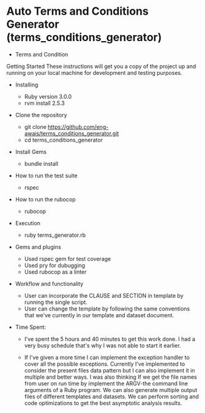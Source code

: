 # Auto Terms and Conditions Generator (terms_conditions_generator)
  - Terms and Condition 

Getting Started
These instructions will get you a copy of the project up and running on your local machine for development and testing purposes.

* Installing
  - Ruby version 3.0.0
  - rvm install 2.5.3

* Clone the repository
  - git clone https://github.com/eng-awais/terms_conditions_generator.git
  - cd terms_conditions_generator

* Install Gems
  - bundle install

* How to run the test suite
  - rspec

* How to run the rubocop
  - rubocop

* Execution
  - ruby terms_generator.rb

* Gems and plugins
  - Used rspec gem for test coverage
  - Used pry for dubugging
  - Used rubocop as a linter

* Workflow and functionality
  - User can incorporate the CLAUSE and SECTION in template by running the single script.
  - User can change the template by following the same conventions that we've currently in our template and dataset document. 

* Time Spent: 
  - I've spent the 5 hours and 40 minutes to get this work done. I had a very busy schedule that's why I was not able to start it earlier. 

  - If I've given a more time I can implement the exception handler to cover all the possible exceptions. Currently I've implemented to consider the 
    present files data pattern but I can also implement it in multiple and better ways. I was also thinking If we get the file names from user on run time
    by implement the ARGV-the command line arguments of a Ruby program. We can also generate multiple output files of different templates and datasets. 
    We can perform sorting and code optimizations to get the best asymptotic analysis results.

